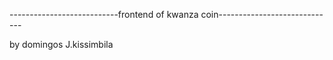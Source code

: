 ---------------------------frontend of kwanza coin----------------------------- 

by domingos J.kissimbila